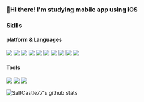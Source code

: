 ### 👋Hi there! I'm studying mobile app using iOS

### Skills
#### platform & Languages
<div>
<img src="https://img.shields.io/badge/iOS-000000?style=flat-square&logo=iOSd&logoColor=white"/>
<img src="https://img.shields.io/badge/Swift-FA7343?style=flat-square&logo=Swiftd&logoColor=white"/>
<img src="https://img.shields.io/badge/Xcode-147EFB?style=flat-square&logo=Xcoded&logoColor=white"/>
<img src="https://img.shields.io/badge/Python-3776AB?style=flat-square&logo=Pythond&logoColor=white"/>
<img src="https://img.shields.io/badge/Django-092E20?style=flat-square&logo=Djangod&logoColor=white"/>
<img src="https://img.shields.io/badge/HTML5-E34F26?style=flat-square&logo=HTML5d&logoColor=white"/>
<img src="https://img.shields.io/badge/CSS3-1572B6?style=flat-square&logo=CSS3d&logoColor=white"/>
<img src="https://img.shields.io/badge/JavaScript-F7DF1E?style=flat-square&logo=JavaScriptd&logoColor=white"/>
<img src="https://img.shields.io/badge/Vue.js-4FC08D?style=flat-square&logo=Vue.jsd&logoColor=white"/>
<img src="https://img.shields.io/badge/React-61DAFB?style=flat-square&logo=Reactd&logoColor=white"/>
</div>

#### Tools
<div>
<img src="https://img.shields.io/badge/Firebase-FFCA28?style=flat-square&logo=Firebased&logoColor=white"/>
<img src="https://img.shields.io/badge/Git-F05032?style=flat-square&logo=Gitd&logoColor=white"/>
<img src="https://img.shields.io/badge/Jira-0052CC?style=flat-square&logo=Jirad&logoColor=white"/>
</div>

![SaltCastle77's github stats](https://github-readme-stats.vercel.app/api?username=SaltCastle77&show_icons=true)
<!--
**SaltCastle77/SaltCastle77** is a ✨ _special_ ✨ repository because its `README.md` (this file) appears on your GitHub profile.

Here are some ideas to get you started:

- 🔭 I’m currently working on ...
- 🌱 I’m currently learning ...
- 👯 I’m looking to collaborate on ...
- 🤔 I’m looking for help with ...
- 💬 Ask me about ...
- 📫 How to reach me: ...
- 😄 Pronouns: ...
- ⚡ Fun fact: ...
-->

